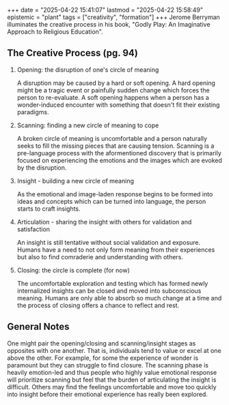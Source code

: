 +++
date = "2025-04-22 15:41:07"
lastmod = "2025-04-22 15:58:49"
epistemic = "plant"
tags = ["creativity", "formation"]
+++
Jerome Berryman illuminates the creative process in his book, "Godly Play: An Imaginative Approach to Religious Education".

## The Creative Process (pg. 94)

1. Opening: the disruption of one's circle of meaning

    A disruption may be caused by a hard or soft opening. A hard opening might be a tragic event or painfully sudden change which forces the person to re-evaluate. A soft opening happens when a person has a wonder-induced encounter with something that doesn't fit their existing paradigms.

2. Scanning: finding a new circle of meaning to cope

    A broken circle of meaning is uncomfortable and a person naturally seeks to fill the missing pieces that are causing tension. Scanning is a pre-language process with the aformentioned discovery that is primarily focused on experiencing the emotions and the images which are evoked by the disruption.

3. Insight - building a new circle of meaning

    As the emotional and image-laden response begins to be formed into ideas and concepts which can be turned into language, the person starts to craft insights.

4. Articulation - sharing the insight with others for validation and satisfaction

    An insight is still tentative without social validation and exposure. Humans have a need to not only form meaning from their experiences but also to find comraderie and understanding with others.

5. Closing: the circle is complete (for now)

    The uncomfortable exploration and testing which has formed newly internalized insights can be closed and moved into subconscious meaning. Humans are only able to absorb so much change at a time and the process of closing offers a chance to reflect and rest.

## General Notes

One might pair the opening/closing and scanning/insight stages as opposites with one another. That is, individuals tend to value or excel at one above the other. For example, for some the experience of wonder is paramount but they can struggle to find closure. The scanning phase is heavily emotion-led and thus people who highly value emotional response will prioritize scanning but feel that the burden of articulating the insight is difficult. Others may find the feelings uncomfortable and move too quickly into insight before their emotional experience has really been explored.
